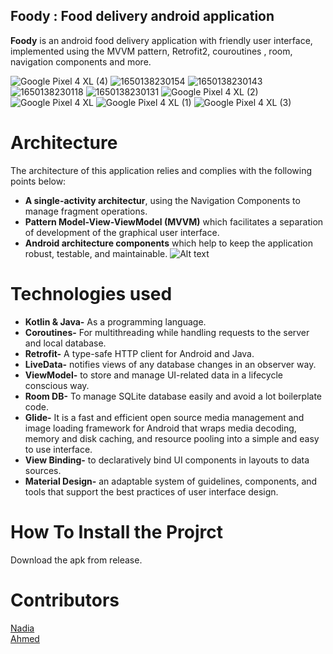 ## Foody : Food delivery android application


__Foody__ is an android food delivery application with friendly user interface, implemented using the MVVM pattern, Retrofit2, couroutines , room, navigation components and more.
 
 ![Google Pixel 4 XL (4)](https://user-images.githubusercontent.com/87112510/163689862-ef6c3c94-bb4c-49a6-bc5c-1362184289fa.png)
![1650138230154](https://user-images.githubusercontent.com/87112510/163689627-cca4ef79-20b1-4823-b4b5-7bc6faa775b0.png)
![1650138230143](https://user-images.githubusercontent.com/87112510/163689596-1c1bf0ca-6704-4113-98c8-c0914816c305.png)
 ![1650138230118](https://user-images.githubusercontent.com/87112510/163689586-f35a8b03-ee1e-4893-97c5-425cc9824ad5.png)
![1650138230131](https://user-images.githubusercontent.com/87112510/163689614-8544d18c-61aa-4042-a28a-1a77f95465d8.png)
 ![Google Pixel 4 XL (2)](https://user-images.githubusercontent.com/87112510/163688221-6b117957-ba8e-4f9e-b5fd-6d4a48f513ad.png)
![Google Pixel 4 XL](https://user-images.githubusercontent.com/87112510/163688323-ed9b9fa3-b9cb-4cd3-8d78-d09dbd3c2c29.png)
 ![Google Pixel 4 XL (1)](https://user-images.githubusercontent.com/87112510/163688454-a306ac3f-b704-473d-a58b-08a99a3b86e8.png)
![Google Pixel 4 XL (3)](https://user-images.githubusercontent.com/87112510/163688488-bd09b56c-e6c2-44ad-9f17-ef49227f1d71.png)


# Architecture
The architecture of this application relies and complies with the following points below:
- __A single-activity architectur__, using the Navigation Components to manage fragment operations.
- __Pattern Model-View-ViewModel (MVVM)__ which facilitates a separation of development of the graphical user interface.
- __Android architecture components__ which help to keep the application robust, testable, and maintainable.
![Alt text](https://user.oc-static.com/upload/2021/12/06/16387959038246_image34.png)

# Technologies used
- __Kotlin & Java-__ As a programming language.
- __Coroutines-__ For multithreading while handling requests to the server and local database.
- __Retrofit-__ A type-safe HTTP client for Android and Java.
- __LiveData-__ notifies views of any database changes in an observer way.
- __ViewModel-__ to store and manage UI-related data in a lifecycle conscious way.
- __Room DB-__ To manage SQLite database easily and avoid a lot boilerplate code.
- __Glide-__ It is a fast and efficient open source media management and image loading framework for Android that wraps media decoding, memory and disk caching, and resource pooling into a simple and easy to use interface.
- __View Binding-__ to declaratively bind UI components in layouts to data sources.
- __Material Design-__ an adaptable system of guidelines, components, and tools that support the best practices of user interface design. 

# How To Install the Projrct
Download the apk from release.

# Contributors 

<a href="https://github.com/NadiaHass">
 Nadia
 <br/>
 <a href="https://github.com/Ahmed336-cell">
 Ahmed
 
